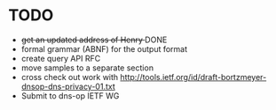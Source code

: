 
TODO
=====

  * <del>get an updated address of Henry </del> DONE
  * formal grammar (ABNF) for the output format
  * create query API RFC
  * move samples to a separate section
  * cross check out work with http://tools.ietf.org/id/draft-bortzmeyer-dnsop-dns-privacy-01.txt
  * Submit to dns-op IETF WG


